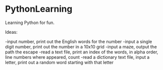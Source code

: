 # PythonLearning

Learning Python for fun.


Ideas:

-input number, print out the English words for the number
-input a single digit number, print out the number in a 10x10 grid
-input a maze, output the path the escape
-read a text file, print an index of the words, in alpha order, line numbers where appeared, count
-read a dictionary text file, input a letter, print out a random word starting with that letter